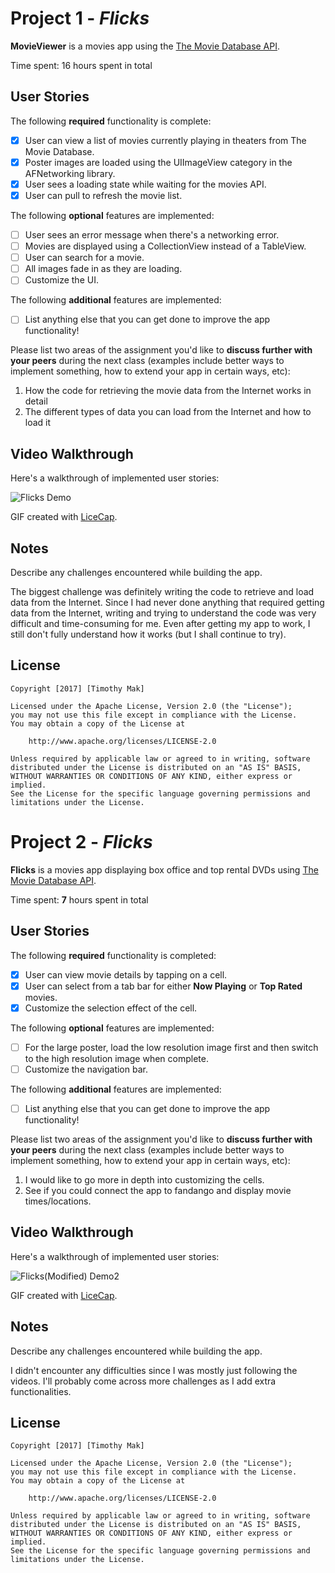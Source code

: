# Project 1 - *Flicks*

**MovieViewer** is a movies app using the [The Movie Database API](http://docs.themoviedb.apiary.io/#).

Time spent: 16 hours spent in total

## User Stories

The following **required** functionality is complete:

- [X] User can view a list of movies currently playing in theaters from The Movie Database.
- [X] Poster images are loaded using the UIImageView category in the AFNetworking library.
- [X] User sees a loading state while waiting for the movies API.
- [X] User can pull to refresh the movie list.

The following **optional** features are implemented:

- [ ] User sees an error message when there's a networking error.
- [ ] Movies are displayed using a CollectionView instead of a TableView.
- [ ] User can search for a movie.
- [ ] All images fade in as they are loading.
- [ ] Customize the UI.

The following **additional** features are implemented:

- [ ] List anything else that you can get done to improve the app functionality!

Please list two areas of the assignment you'd like to **discuss further with your peers** during the next class (examples include better ways to implement something, how to extend your app in certain ways, etc):

1. How the code for retrieving the movie data from the Internet works in detail
2. The different types of data you can load from the Internet and how to load it

## Video Walkthrough 

Here's a walkthrough of implemented user stories:

<img src='http://i.imgur.com/vs1P5wI.gif' title='Flicks Demo' width='' alt='Flicks Demo' />

GIF created with [LiceCap](http://www.cockos.com/licecap/).

## Notes

Describe any challenges encountered while building the app.

   The biggest challenge was definitely writing the code to retrieve and load data from the Internet. Since I 
had never done anything that required getting data from the Internet, writing and trying to understand the code
was very difficult and time-consuming for me. Even after getting my app to work, I still don't fully understand
how it works (but I shall continue to try).

## License

    Copyright [2017] [Timothy Mak]

    Licensed under the Apache License, Version 2.0 (the "License");
    you may not use this file except in compliance with the License.
    You may obtain a copy of the License at

        http://www.apache.org/licenses/LICENSE-2.0

    Unless required by applicable law or agreed to in writing, software
    distributed under the License is distributed on an "AS IS" BASIS,
    WITHOUT WARRANTIES OR CONDITIONS OF ANY KIND, either express or implied.
    See the License for the specific language governing permissions and
    limitations under the License.

# Project 2 - *Flicks*

**Flicks** is a movies app displaying box office and top rental DVDs using [The Movie Database API](http://docs.themoviedb.apiary.io/#).

Time spent: **7** hours spent in total

## User Stories

The following **required** functionality is completed:

- [X] User can view movie details by tapping on a cell.
- [X] User can select from a tab bar for either **Now Playing** or **Top Rated** movies.
- [X] Customize the selection effect of the cell.

The following **optional** features are implemented:

- [ ] For the large poster, load the low resolution image first and then switch to the high resolution image when complete.
- [ ] Customize the navigation bar.

The following **additional** features are implemented:

- [ ] List anything else that you can get done to improve the app functionality!

Please list two areas of the assignment you'd like to **discuss further with your peers** during the next class (examples include better ways to implement something, how to extend your app in certain ways, etc):

1. I would like to go more in depth into customizing the cells.
2. See if you could connect the app to fandango and display movie times/locations.

## Video Walkthrough 

Here's a walkthrough of implemented user stories:

<img src='http://i.imgur.com/MrWv9Py.gif' title='Flicks(Modified) Demo2' width='' alt='Flicks(Modified) Demo2' />

GIF created with [LiceCap](http://www.cockos.com/licecap/).

## Notes

Describe any challenges encountered while building the app.

I didn't encounter any difficulties since I was mostly just following the videos. I'll probably come across 
more challenges as I add extra functionalities.

## License

    Copyright [2017] [Timothy Mak]

    Licensed under the Apache License, Version 2.0 (the "License");
    you may not use this file except in compliance with the License.
    You may obtain a copy of the License at

        http://www.apache.org/licenses/LICENSE-2.0

    Unless required by applicable law or agreed to in writing, software
    distributed under the License is distributed on an "AS IS" BASIS,
    WITHOUT WARRANTIES OR CONDITIONS OF ANY KIND, either express or implied.
    See the License for the specific language governing permissions and
    limitations under the License.
